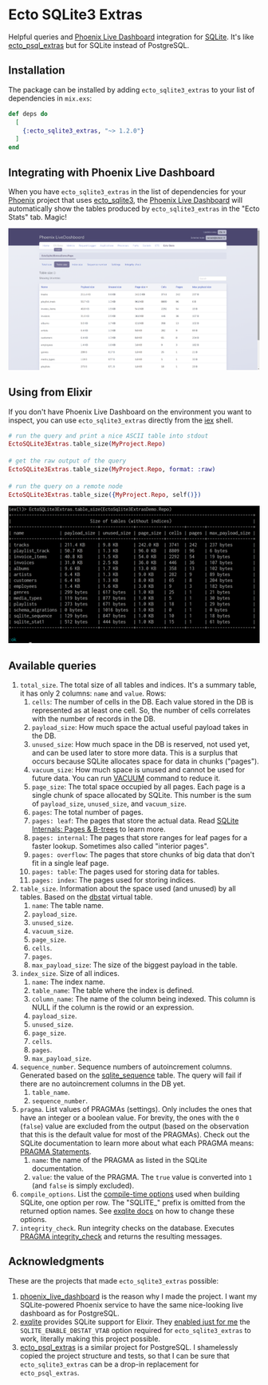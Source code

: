 # Ecto SQLite3 Extras

Helpful queries and [Phoenix Live Dashboard](https://github.com/phoenixframework/phoenix_live_dashboard) integration for [SQLite](https://sqlite.org/index.html). It's like [ecto_psql_extras](https://github.com/pawurb/ecto_psql_extras) but for SQLite instead of PostgreSQL.

## Installation

The package can be installed by adding `ecto_sqlite3_extras` to your list of dependencies in `mix.exs`:

```elixir
def deps do
  [
    {:ecto_sqlite3_extras, "~> 1.2.0"}
  ]
end
```

## Integrating with Phoenix Live Dashboard

When you have `ecto_sqlite3_extras` in the list of dependencies for your [Phoenix](https://www.phoenixframework.org/) project that uses [ecto_sqlite3](https://github.com/elixir-sqlite/ecto_sqlite3), the [Phoenix Live Dashboard](https://github.com/phoenixframework/phoenix_live_dashboard) will automatically show the tables produced by `ecto_sqlite3_extras` in the "Ecto Stats" tab. Magic!

![Example of live dashboard with ecto_sqlite3_extras](./assets/live-dashboard.png)

## Using from Elixir

If you don't have Phoenix Live Dashboard on the environment you want to inspect, you can use `ecto_sqlite3_extras` directly from the [iex](https://hexdocs.pm/iex/1.14/IEx.html) shell.

```elixir
# run the query and print a nice ASCII table into stdout
EctoSQLite3Extras.table_size(MyProject.Repo)

# get the raw output of the query
EctoSQLite3Extras.table_size(MyProject.Repo, format: :raw)

# run the query on a remote node
EctoSQLite3Extras.table_size({MyProject.Repo, self()})
```

![Example of ecto_sqlite3_extras usage with iex](./assets/iex.png)

## Available queries

1. `total_size`. The total size of all tables and indices. It's a summary table, it has only 2 columns: `name` and `value`. Rows:
    1. `cells`: The number of cells in the DB. Each value stored in the DB is represented as at least one cell. So, the number of cells correlates with the number of records in the DB.
    1. `payload_size`: How much space the actual useful payload takes in the DB.
    1. `unused_size`: How much space in the DB is reserved, not used yet, and can be used later to store more data. This is a surplus that occurs because SQLite allocates space for data in chunks ("pages").
    1. `vacuum_size`: How much space is unused and cannot be used for future data. You can run [VACUUM](https://www.sqlite.org/lang_vacuum.html) command to reduce it.
    1. `page_size`: The total space occupied by all pages. Each page is a single chunk of space allocated by SQLite. This number is the sum of `payload_size`, `unused_size`, and `vacuum_size`.
    1. `pages`: The total number of pages.
    1. `pages: leaf`: The pages that store the actual data. Read [SQLite Internals: Pages & B-trees](https://fly.io/blog/sqlite-internals-btree/) to learn more.
    1. `pages: internal`: The pages that store ranges for leaf pages for a faster lookup. Sometimes also called "interior pages".
    1. `pages: overflow`: The pages that store chunks of big data that don't fit in a single leaf page.
    1. `pages: table`: The pages used for storing data for tables.
    1. `pages: index`: The pages used for storing indices.
1. `table_size`. Information about the space used (and unused) by all tables. Based on the [dbstat](https://www.sqlite.org/dbstat.html) virtual table.
    1. `name`: The table name.
    1. `payload_size`.
    1. `unused_size`.
    1. `vacuum_size`.
    1. `page_size`.
    1. `cells`.
    1. `pages`.
    1. `max_payload_size`: The size of the biggest payload in the table.
1. `index_size`. Size of all indices.
    1. `name`: The index name.
    1. `table_name`: The table where the index is defined.
    1. `column_name`: The name of the column being indexed. This column is NULL if the column is the rowid or an expression.
    1. `payload_size`.
    1. `unused_size`.
    1. `page_size`.
    1. `cells`.
    1. `pages`.
    1. `max_payload_size`.
1. `sequence_number`. Sequence numbers of autoincrement columns. Generated based on the [sqlite_sequence](https://renenyffenegger.ch/notes/development/databases/SQLite/internals/schema-objects/sqlite_sequence) table. The query will fail if there are no autoincrement columns in the DB yet.
    1. `table_name`.
    1. `sequence_number`.
1. `pragma`. List values of PRAGMAs (settings). Only includes the ones that have an integer or a boolean value. For brevity, the ones with the `0` (`false`) value are excluded from the output (based on the observation that this is the default value for most of the PRAGMAs). Check out the SQLite documentation to learn more about what each PRAGMA means: [PRAGMA Statements](https://www.sqlite.org/pragma.html).
    1. `name`: the name of the PRAGMA as listed in the SQLite documentation.
    1. `value`: the value of the PRAGMA. The `true` value is converted into `1` (and `false` is simply excluded).
1. `compile_options`. List the [compile-time options](https://www.sqlite.org/compile.html) used when building SQLite, one option per row. The "SQLITE_" prefix is omitted from the returned option names. See [exqlite docs](https://github.com/elixir-sqlite/exqlite#defining-extra-compile-flags) on how to change these options.
1. `integrity_check`. Run integrity checks on the database. Executes [PRAGMA integrity_check](https://www.sqlite.org/pragma.html#pragma_integrity_check) and returns the resulting messages.

## Acknowledgments

These are the projects that made `ecto_sqlite3_extras` possible:

1. [phoenix_live_dashboard](https://github.com/phoenixframework/phoenix_live_dashboard) is the reason why I made the project. I want my SQLite-powered Phoenix service to have the same nice-looking live dashboard as for PostgreSQL.
1. [exqlite](https://github.com/elixir-sqlite/exqlite) provides SQLite support for Elixir. They [enabled just for me](https://github.com/elixir-sqlite/exqlite/issues/231) the `SQLITE_ENABLE_DBSTAT_VTAB` option required for `ecto_sqlite3_extras` to work, literally making this project possible.
1. [ecto_psql_extras](https://github.com/pawurb/ecto_psql_extras) is a similar project for PostgreSQL. I shamelessly copied the project structure and tests, so that I can be sure that `ecto_sqlite3_extras` can be a drop-in replacement for `ecto_psql_extras`.
